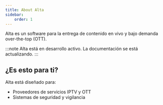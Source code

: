 ```yaml
---
title: About Alta
sidebar:
    order: 1
---
```


Alta es un software para la entrega de contenido en vivo y bajo demanda over-the-top (OTT).

:::note
Alta está en desarrollo activo. La documentación se está actualizando.
:::

## ¿Es esto para ti?

Alta está diseñado para:

- Proveedores de servicios IPTV y OTT
- Sistemas de seguridad y vigilancia